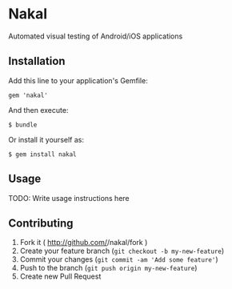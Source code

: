 # Nakal

Automated visual testing of Android/iOS applications

## Installation

Add this line to your application's Gemfile:

    gem 'nakal'

And then execute:

    $ bundle

Or install it yourself as:

    $ gem install nakal

## Usage

TODO: Write usage instructions here

## Contributing

1. Fork it ( http://github.com/<my-github-username>/nakal/fork )
2. Create your feature branch (`git checkout -b my-new-feature`)
3. Commit your changes (`git commit -am 'Add some feature'`)
4. Push to the branch (`git push origin my-new-feature`)
5. Create new Pull Request
